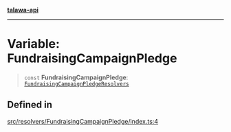 [**talawa-api**](../../../README.md)

***

# Variable: FundraisingCampaignPledge

> `const` **FundraisingCampaignPledge**: [`FundraisingCampaignPledgeResolvers`](../../../types/generatedGraphQLTypes/type-aliases/FundraisingCampaignPledgeResolvers.md)

## Defined in

[src/resolvers/FundraisingCampaignPledge/index.ts:4](https://github.com/Suyash878/talawa-api/blob/095e6964ce2a06c1c30d1acf81b6162203f1db91/src/resolvers/FundraisingCampaignPledge/index.ts#L4)
